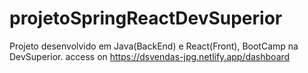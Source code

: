 # projetoSpringReactDevSuperior
Projeto desenvolvido em Java(BackEnd) e React(Front), BootCamp na DevSuperior.
access on https://dsvendas-jpg.netlify.app/dashboard
